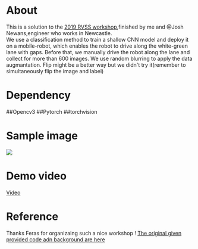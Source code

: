 # About  
This is a solution to the [2019 RVSS workshop](https://www.roboticvision.org/rvss2019/),finished by me and @Josh Newans,engineer who works in Newcastle.  
We use a classification method to train a shallow CNN model and deploy it on a mobile-robot, which enables the robot to drive along the white-green lane with gaps. Before that, we manually drive the robot along the lane and collect for more than 600 images.  We use random blurring to apply the data augmantation. Flip might be a better way but we didn't try it(remember to simultaneously flip the image and label)
# Dependency
##Opencv3
##Pytorch
##torchvision
# Sample image
![](https://github.com/huangchaoxing/Use-a-CNN-to-drive-a-differential-mobile-robot/blob/master/000078-0.10.jpg)
# Demo video
[Video](https://www.bilibili.com/video/av42968320)
# Reference
Thanks Feras for organizaing such a nice workshop !
[The original given provided code adn background are here](https://github.com/fdayoub/RVSS2019-WS)
